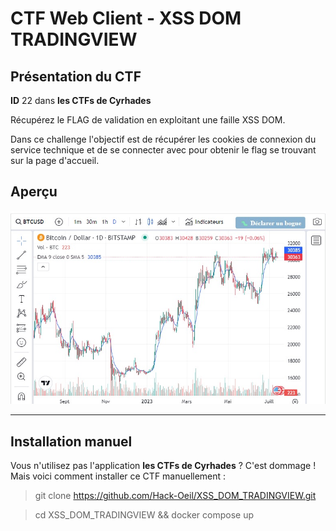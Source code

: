 # CTF Web Client - XSS DOM TRADINGVIEW

## Présentation du CTF 
**ID** 22 dans **les CTFs de Cyrhades**


Récupérez le FLAG de validation en exploitant une faille XSS DOM.


Dans ce challenge l'objectif est de récupérer les cookies de connexion du service technique 
et de se connecter avec pour obtenir le flag se trouvant sur la page d'accueil.


## Aperçu
![infos/capture.jpg](infos/capture.jpg)


-----------

## Installation manuel
Vous n'utilisez pas l'application **les CTFs de Cyrhades** ? C'est dommage !
Mais voici comment installer ce CTF manuellement :

> git clone https://github.com/Hack-Oeil/XSS_DOM_TRADINGVIEW.git

> cd XSS_DOM_TRADINGVIEW && docker compose up

